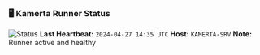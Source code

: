 

### 🖥️ Kamerta Runner Status

![Status](https://img.shields.io/badge/Kamerta%20Runner-Online-brightgreen)
**Last Heartbeat:** `2024-04-27 14:35 UTC`
**Host:** `KAMERTA-SRV`
**Note:** Runner active and healthy
